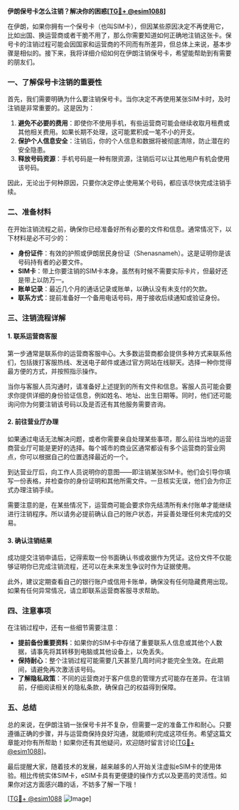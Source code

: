 **伊朗保号卡怎么注销？解决你的困惑[[TG💪+ @esim1088](https://t.me/s/esim1088)]**

在伊朗，如果你拥有一个保号卡（也叫SIM卡），但因某些原因决定不再使用它，比如出国、换运营商或者干脆不用了，那么你需要知道如何正确地注销这张卡。保号卡的注销过程可能会因国家和运营商的不同而有所差异，但总体上来说，基本步骤是相似的。接下来，我将详细介绍如何在伊朗注销保号卡，希望能帮助到有需要的朋友们。

### 一、了解保号卡注销的重要性

首先，我们需要明确为什么要注销保号卡。当你决定不再使用某张SIM卡时，及时注销是非常重要的。这是因为：

1. **避免不必要的费用**：即使你不使用手机，有些运营商可能会继续收取月租费或其他相关费用。如果长期不处理，这可能累积成一笔不小的开支。
2. **保护个人信息安全**：注销后，你的个人信息和数据将被彻底清除，防止潜在的安全隐患。
3. **释放号码资源**：手机号码是一种有限资源，注销后可以让其他用户有机会使用该号码。

因此，无论出于何种原因，只要你决定停止使用某个号码，都应该尽快完成注销手续。

### 二、准备材料

在开始注销流程之前，确保你已经准备好所有必要的文件和信息。通常情况下，以下材料是必不可少的：

- **身份证件**：有效的护照或伊朗居民身份证（Shenasnameh）。这是证明你是该号码持有者的必要文件。
- **SIM卡**：带上你要注销的SIM卡本身。虽然有时候不需要实际卡片，但最好还是带上以防万一。
- **账单记录**：最近几个月的通话记录或账单，以确认没有未支付的欠款。
- **联系方式**：提前准备好一个备用电话号码，用于接收后续通知或验证身份。

### 三、注销流程详解

#### 1. 联系运营商客服

第一步通常是联系你的运营商客服中心。大多数运营商都会提供多种方式来联系他们，包括拨打客服热线、发送电子邮件或通过官方网站在线聊天。选择一种你觉得最方便的方式，并按照指示操作。

当你与客服人员沟通时，请准备好上述提到的所有文件和信息。客服人员可能会要求你提供详细的身份验证信息，例如姓名、地址、出生日期等。同时，他们还可能询问你为何要注销该号码以及是否还有其他服务需要咨询。

#### 2. 前往营业厅办理

如果通过电话无法解决问题，或者你需要亲自处理某些事项，那么前往当地的运营商营业厅可能是更好的选择。每个城市的商业区通常都设有多个运营商的营业网点，你可以根据自己的位置选择最近的一个。

到达营业厅后，向工作人员说明你的意图——即注销某张SIM卡。他们会引导你填写一份表格，并检查你的身份证明和其他所需文件。一旦核实无误，他们会为你正式办理注销手续。

需要注意的是，在某些情况下，运营商可能会要求你先结清所有未付账单才能继续进行注销程序。所以请务必提前确认自己的账户状态，并妥善处理任何未完成的交易。

#### 3. 确认注销结果

成功提交注销申请后，记得索取一份书面确认书或收据作为凭证。这份文件不仅能够证明你已完成注销流程，还可以在未来发生争议时作为证据使用。

此外，建议定期查看自己的银行账户或信用卡账单，确保没有任何隐藏费用出现。如果有任何异常情况，请立即联系运营商客服寻求帮助。

### 四、注意事项

在注销过程中，还有一些细节需要注意：

- **提前备份重要资料**：如果你的SIM卡中存储了重要联系人信息或其他个人数据，请事先将其转移到电脑或其他设备上，以免丢失。
- **保持耐心**：整个注销过程可能需要几天甚至几周时间才能完全生效。在此期间，请避免再次激活该号码。
- **了解隐私政策**：不同的运营商对于客户信息的管理方式可能存在差异。在注销前，仔细阅读相关的隐私条款，确保自己的权益得到保障。

### 五、总结

总的来说，在伊朗注销一张保号卡并不复杂，但需要一定的准备工作和耐心。只要遵循正确的步骤，并与运营商保持良好沟通，就能顺利完成这项任务。希望这篇文章能对你有所帮助！如果你还有其他疑问，欢迎随时留言讨论[[TG💪+ @esim1088](https://t.me/s/esim1088)]。

最后提醒大家，随着技术的发展，越来越多的人开始关注虚拟eSIM卡的使用体验。相比传统实体SIM卡，eSIM卡具有更便捷的操作方式以及更高的灵活性。如果你对这方面感兴趣的话，不妨多了解一下哦！

[[TG💪+ @esim1088](https://t.me/s/esim1088) ![Image](https://i.postimg.cc/4NQfJmqS/Snipaste-2025-05-13-00-14-12.png)]